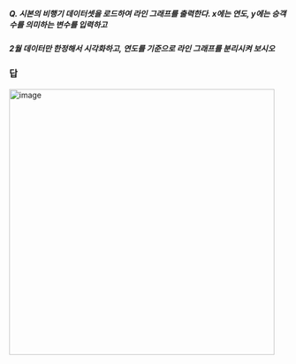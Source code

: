 #####  Q. 시본의 비행기 데이터셋을 로드하여 라인 그래프를 출력한다. x에는 연도, y에는 승객 수를 의미하는 변수를 입력하고
#####  2월 데이터만 한정해서 시각화하고, 연도를 기준으로 라인 그래프를 분리시켜 보시오

### 답
<img width="480" alt="image" src="https://github.com/sejongsmarcle/2023_Autumn_DataAnalysisStudy/assets/70877858/801cae5e-5062-4678-917b-95c7846e751f">
